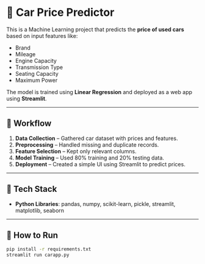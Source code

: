 # 🚗 Car Price Predictor

This is a Machine Learning project that predicts the **price of used cars** based on input features like:

- Brand
- Mileage
- Engine Capacity
- Transmission Type
- Seating Capacity
- Maximum Power

The model is trained using **Linear Regression** and deployed as a web app using **Streamlit**.

---

## 🧠 Workflow

1. **Data Collection** – Gathered car dataset with prices and features.
2. **Preprocessing** – Handled missing and duplicate records.
3. **Feature Selection** – Kept only relevant columns.
4. **Model Training** – Used 80% training and 20% testing data.
5. **Deployment** – Created a simple UI using Streamlit to predict prices.

---

## 🔧 Tech Stack

- **Python Libraries**: pandas, numpy, scikit-learn, pickle, streamlit, matplotlib, seaborn

---

## 🚀 How to Run

```bash
pip install -r requirements.txt
streamlit run carapp.py

